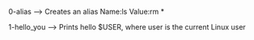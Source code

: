 0-alias --> Creates an alias Name:ls Value:rm *

1-hello_you --> Prints hello $USER, where user is the current Linux user
